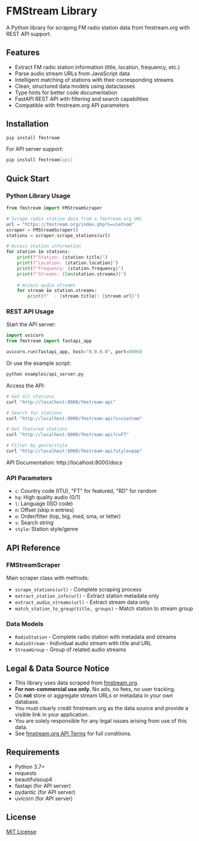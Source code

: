 # FMStream Library

A Python library for scraping FM radio station data from fmstream.org with REST API support.

## Features

- Extract FM radio station information (title, location, frequency, etc.)
- Parse audio stream URLs from JavaScript data
- Intelligent matching of stations with their corresponding streams
- Clean, structured data models using dataclasses
- Type hints for better code documentation
- FastAPI REST API with filtering and search capabilities
- Compatible with fmstream.org API parameters

## Installation

```bash
pip install fmstream
```

For API server support:
```bash
pip install fmstream[api]
```

## Quick Start

### Python Library Usage

```python
from fmstream import FMStreamScraper

# Scrape radio station data from a fmstream.org URL
url = "https://fmstream.org/index.php?s=vietnam"
scraper = FMStreamScraper()
stations = scraper.scrape_stations(url)

# Access station information
for station in stations:
    print(f"Station: {station.title}")
    print(f"Location: {station.location}")
    print(f"Frequency: {station.frequency}")
    print(f"Streams: {len(station.streams)}")
    
    # Access audio streams
    for stream in station.streams:
        print(f"  - {stream.title}: {stream.url}")
```

### REST API Usage

Start the API server:

```python
import uvicorn
from fmstream import fastapi_app

uvicorn.run(fastapi_app, host="0.0.0.0", port=8000)
```

Or use the example script:

```bash
python examples/api_server.py
```

Access the API:

```bash
# Get all stations
curl "http://localhost:8000/fmstream-api"

# Search for stations
curl "http://localhost:8000/fmstream-api?s=vietnam"

# Get featured stations
curl "http://localhost:8000/fmstream-api?c=FT"

# Filter by genre/style
curl "http://localhost:8000/fmstream-api?style=pop"
```

API Documentation: http://localhost:8000/docs

### API Parameters

- `c`: Country code (ITU), "FT" for featured, "RD" for random
- `hq`: High quality audio (0/1)
- `l`: Language (ISO code)
- `n`: Offset (skip n entries)
- `o`: Order/filter (top, big, med, sma, or letter)
- `s`: Search string
- `style`: Station style/genre

## API Reference

### FMStreamScraper

Main scraper class with methods:

- `scrape_stations(url)` - Complete scraping process
- `extract_station_info(url)` - Extract station metadata only
- `extract_audio_streams(url)` - Extract stream data only
- `match_station_to_group(title, groups)` - Match station to stream group

### Data Models

- `RadioStation` - Complete radio station with metadata and streams
- `AudioStream` - Individual audio stream with title and URL
- `StreamGroup` - Group of related audio streams


## Legal & Data Source Notice

- This library uses data scraped from [fmstream.org](https://fmstream.org/).
- **For non-commercial use only.** No ads, no fees, no user tracking.
- Do **not** store or aggregate stream URLs or metadata in your own database.
- You must clearly credit fmstream.org as the data source and provide a visible link in your application.
- You are solely responsible for any legal issues arising from use of this data.
- See [fmstream.org API Terms](https://fmstream.org/api.htm) for full conditions.

## Requirements

- Python 3.7+
- requests
- beautifulsoup4
- fastapi (for API server)
- pydantic (for API server)
- uvicorn (for API server)

## License

[MIT License][def]


[def]: LICENSE